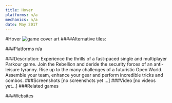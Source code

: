 ```yaml
---
title: Hover
platforms: n/a
mechanics: n/a
date: May 2017
---
```

#Hover
![game cover art](//steamcdn-a.akamaihd.net/steam/apps/280180/header.jpg?t=1537521374 "Logo Title Text 1")
####Alternative tiles:

###Platforms
n/a

###Description:
Experience the thrills of a fast-paced single and multiplayer Parkour game. Join the Rebellion and deride the security forces of an anti-leisure tyranny. Rise up to the many challenges of a futuristic Open World. Assemble your team, enhance your gear and perform incredible tricks and combos.
###Screenshots
[no screenshots yet ...]
###Video
[no videos yet...]
###Related games

###Websites

